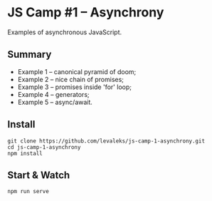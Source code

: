 # JS Camp #1 – Asynchrony

Examples of asynchronous JavaScript.

## Summary

* Example 1 – canonical pyramid of doom;
* Example 2 – nice chain of promises;
* Example 3 – promises inside 'for' loop;
* Example 4 – generators;
* Example 5 – async/await.

## Install

```
git clone https://github.com/levaleks/js-camp-1-asynchrony.git
cd js-camp-1-asynchrony
npm install
```

## Start & Watch

```
npm run serve
```
